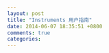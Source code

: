 ```yaml
---
layout: post
title: "Instruments 用户指南"
date: 2014-06-07 18:35:51 +0800
comments: true
categories: 
---
```

